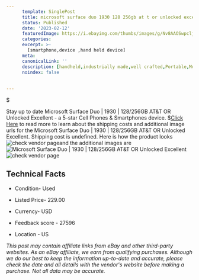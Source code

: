 ```yaml
---
      template: SinglePost
      title: microsoft surface duo 1930 128 256gb at t or unlocked excellent
      status: Published
      date: '2023-02-12'
      featuredImage: https://i.ebayimg.com/thumbs/images/g/Nv8AAOSwpclj2vgt/s-l225.jpg
      categories: 
      excerpt: >-
        [smartphone,device ,hand held device]
      meta:
      canonicalLink: ''
      description: [handheld,industrially made,well crafted,Portable,Mobile,Compact,Convenient,Lightweight,Maneuverable,Man-portable,Miniature,Carriable,Hand-held,Light,Holdable,Transportable,Mobile device,Pocket-sized,On-the-go,Wireless,Cordless,Compact size,Convenient size, smartphone,device ,hand held device]
      noindex: false
      
        
---
```

$

Stay up to date Microsoft Surface Duo | 1930 | 128/256GB AT&T  OR Unlocked Excellent - a 5-star Cell Phones & Smartphones device.
$[Click Here](https://www.ebay.com/itm/175596025695?hash=item28e256b75f%3Ag%3ANv8AAOSwpclj2vgt&amdata=enc%3AAQAHAAAA4CCPlmeSrZNOs37gjsT4e00wPhAnEUYdxSErxYBLgcGv36ff0cUfkbzoLWDTQFSFKJEvw4CHFcPCkFrT4kqo9v1CJEvYEQ3fX8Oc2q6gYUQ0bIGKLciiJvl4maUtbKIkJdWwmDEBRaxr0PbsHUzkbXNok6ljf6nDu6bFstJGy6U4sJVpjiFXS80yis1QJuhsbE9aIXPhrNKeEfH4keQkSzm60%2BTpumAH66Cm%2Fo2PyBZcK4aPWjrG9BJ8eLiS5eV89IyyIzznnyrCvlBEhiUXNPeAp2uhav3vRJJf0jr9ft7a&mkevt=1&mkcid=1&mkrid=711-53200-19255-0&campid=%253CePNCampaignId%253E&customid=%253CreferenceId%253E&toolid=10049) to read more to learn about the shipping costs and additional image urls for the Microsoft Surface Duo | 1930 | 128/256GB AT&T  OR Unlocked Excellent. Shipping cost is undefined. Here is how the product looks ![check vendor page](https://i.ebayimg.com/thumbs/images/g/Nv8AAOSwpclj2vgt/s-l225.jpg)and the additional images are![Microsoft Surface Duo | 1930 | 128/256GB AT&T  OR Unlocked Excellent](https://i.ebayimg.com/images/g/Nv8AAOSwpclj2vgt/s-l500.jpg)![check vendor page](https://origin-galleryplus.ebayimg.com/ws/web/175596025695_2_0_1/225x225.jpg,https://origin-galleryplus.ebayimg.com/ws/web/175596025695_3_0_1/225x225.jpg,https://origin-galleryplus.ebayimg.com/ws/web/175596025695_4_0_1/225x225.jpg,https://origin-galleryplus.ebayimg.com/ws/web/175596025695_5_0_1/225x225.jpg)



 ## Technical Facts 



     
      

 - Condition- Used 


      

 - Listed Price- 229.00 


      

 - Currency- USD 


      

 - Feedback score - 27596 


      

 - Location - US 


      
      

 *_This post may contain affiliate links from eBay and other third-party websites. As an eBay affiliate, we earn from qualifying purchases. Although we do our best to keep the information up-to-date and accurate, please check the date and all details with the vendor's website before making a purchase. Not all data may be accurate._*






